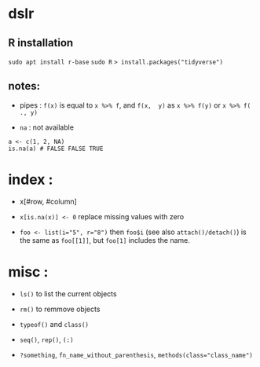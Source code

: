 # dslr

## R installation

`sudo apt install r-base`
`sudo R`
`> install.packages("tidyverse")`

## notes:

- pipes : `f(x)` is equal to `x %>% f`, and `f(x,  y)` as `x %>% f(y)` or `x %>% f( ., y)`

- `na` : not available

```
a <- c(1, 2, NA)
is.na(a) # FALSE FALSE TRUE
```

# index :

- x[#row, #column]

- `x[is.na(x)] <- 0` replace missing values with zero
    
- `foo <- list(i="5", r="8")` then `foo$i` (see also `attach()/detach()`) is the same as `foo[[1]]`, but `foo[1]` includes the name.

# misc : 

- `ls()` to list the current objects
    
- `rm()` to remmove objects

- `typeof()` and `class()`

- `seq()`, `rep()`, `(:)` 

- `?something`, `fn_name_without_parenthesis`, `methods(class="class_name")`